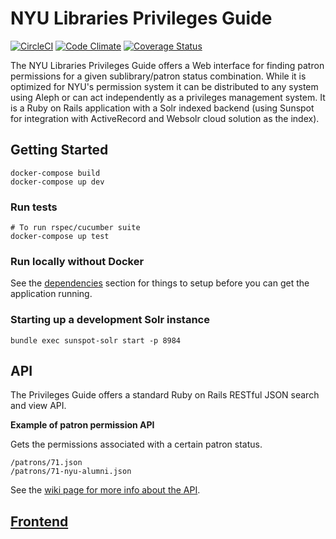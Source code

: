 # NYU Libraries Privileges Guide

[![CircleCI](https://circleci.com/gh/NYULibraries/privileges.svg?style=svg)](https://circleci.com/gh/NYULibraries/privileges)
[![Code Climate](https://codeclimate.com/github/NYULibraries/privileges.png)](https://codeclimate.com/github/NYULibraries/privileges)
[![Coverage Status](https://coveralls.io/repos/NYULibraries/privileges/badge.png?branch=master)](https://coveralls.io/r/NYULibraries/privileges)

The NYU Libraries Privileges Guide offers a Web interface for finding patron permissions for a given sublibrary/patron status combination. While it is optimized for NYU's permission system it can be distributed to any system using Aleph or can act independently as a privileges management system. It is a Ruby on Rails application with a Solr indexed backend (using Sunspot for integration with ActiveRecord and Websolr cloud solution as the index).

## Getting Started

```
docker-compose build
docker-compose up dev
```

### Run tests

```
# To run rspec/cucumber suite
docker-compose up test
```

### Run locally without Docker

See the [dependencies](wiki/Dependencies) section for things to setup before you can get the application running.

### Starting up a development Solr instance

```
bundle exec sunspot-solr start -p 8984
```

## API

The Privileges Guide offers a standard Ruby on Rails RESTful JSON search and view API.

__Example of patron permission API__

Gets the permissions associated with a certain patron status.

    /patrons/71.json
    /patrons/71-nyu-alumni.json

See the [wiki page for more info about the API](https://github.com/NYULibraries/privileges/wiki/API).

## [Frontend](https://privileges.library.nyu.edu)
